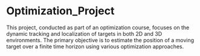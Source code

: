 # Optimization_Project
This project, conducted as part of an optimization course, focuses on the dynamic tracking and localization of targets in both 2D and 3D environments. The primary objective is to estimate the position of a moving target over a finite time horizon using various optimization approaches.
